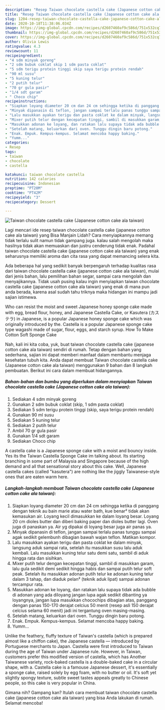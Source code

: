 ```yaml
---
description: "Resep Taiwan chocolate castella cake (Japanese cotton cake ala taiwan) | Resep Membuat Taiwan chocolate castella cake (Japanese cotton cake ala taiwan) Yang Bisa Manjain Lidah"
title: "Resep Taiwan chocolate castella cake (Japanese cotton cake ala taiwan) | Resep Membuat Taiwan chocolate castella cake (Japanese cotton cake ala taiwan) Yang Bisa Manjain Lidah"
slug: 1204-resep-taiwan-chocolate-castella-cake-japanese-cotton-cake-ala-taiwan-resep-membuat-taiwan-chocolate-castella-cake-japanese-cotton-cake-ala-taiwan-yang-bisa-manjain-lidah
date: 2020-10-18T11:38:06.034Z
image: https://img-global.cpcdn.com/recipes/d2607460af9c586d/751x532cq70/taiwan-chocolate-castella-cake-japanese-cotton-cake-ala-taiwan-foto-resep-utama.jpg
thumbnail: https://img-global.cpcdn.com/recipes/d2607460af9c586d/751x532cq70/taiwan-chocolate-castella-cake-japanese-cotton-cake-ala-taiwan-foto-resep-utama.jpg
cover: https://img-global.cpcdn.com/recipes/d2607460af9c586d/751x532cq70/taiwan-chocolate-castella-cake-japanese-cotton-cake-ala-taiwan-foto-resep-utama.jpg
author: Olivia Lewis
ratingvalue: 4.3
reviewcount: 11
recipeingredient:
- "4 sdm minyak goreng"
- "2 sdm bubuk coklat skip 1 sdm pasta coklat"
- "5 sdm terigu protein tinggi skip saya terigu protein rendah"
- "90 ml susu"
- "5 kuning telur"
- "2 putih telur"
- "70 gr gula pasir"
- "1/4 sdt garam"
- " Choco chip"
recipeinstructions:
- "Siapkan loyang diameter 20 cm dan 24 cm sehingga ketika di panggang dengan teknik au bain marie atau water bath, kue benar² tidak akan kemasukan air. Loyang kecil dimasukkan ke dalam loyang besar. Loyang 20 cm dioles butter dan diberi baking paper dan dioles butter lagi. Oven juga di panaskan ya. Air yg dipakai di loyang besar juga air panas ya."
- "Minyak dipanasin di teflon, jangan sampai terlalu panas tunggu sampai agak sedikit gelembunh dibagian bawah wajan teflon. Matikan kompor."
- "Lalu masukkan ayakan terigu dan pasta coklat ke dalam minyak, langsung aduk sampai rata, setelah itu masukkan susu lalu aduk kembali. Lalu masukkan kuning telur satu demi satu, sambil di aduk hingga rata dan sisihkan."
- "Mixer putih telur dengan kecepatan tinggi, sambil di masukkan garam, lalu gula sedikit demi sedikit hingga habis dan sampai putih telur soft peak. Setelah itu masukkan adonan putih telur ke adonan kuning telur dalam 3 tahap, dan diaduk pelan² (teknik aduk lipat) sampai adonan tercampur rata."
- "Masukkan adonan ke loyang, dan ratakan lalu supaya tidak ada bubble di adonan yang ada diloyang jangan lupa agak sedikit dibanting ya loyangnya, jangan lupa masukkan chocochips dibagian atas, panggang dengan panas 150-170 derajat celcius 50 menit (resep asli 150 derajat celcius selama 60 menit) jadi ini tergantung oven masing-masing."
- "Setelah matang, keluarkan dari oven. Tunggu dingin baru potong."
- "Enak. Empuk. Kempus-kempus. Selamat mencoba happy baking."
- "Yumm..."
categories:
- Resep
tags:
- taiwan
- chocolate
- castella

katakunci: taiwan chocolate castella 
nutrition: 142 calories
recipecuisine: Indonesian
preptime: "PT20M"
cooktime: "PT42M"
recipeyield: "3"
recipecategory: Dessert

---
```



![Taiwan chocolate castella cake (Japanese cotton cake ala taiwan)](https://img-global.cpcdn.com/recipes/d2607460af9c586d/751x532cq70/taiwan-chocolate-castella-cake-japanese-cotton-cake-ala-taiwan-foto-resep-utama.jpg)

Lagi mencari ide resep taiwan chocolate castella cake (japanese cotton cake ala taiwan) yang Bisa Manjain Lidah? Cara menyiapkannya memang tidak terlalu sulit namun tidak gampang juga. kalau salah mengolah maka hasilnya tidak akan memuaskan dan justru cenderung tidak enak. Padahal taiwan chocolate castella cake (japanese cotton cake ala taiwan) yang enak seharusnya memiliki aroma dan cita rasa yang dapat memancing selera kita.

Ada beberapa hal yang sedikit banyak berpengaruh terhadap kualitas rasa dari taiwan chocolate castella cake (japanese cotton cake ala taiwan), mulai dari jenis bahan, lalu pemilihan bahan segar, sampai cara mengolah dan menyajikannya. Tidak usah pusing kalau ingin menyiapkan taiwan chocolate castella cake (japanese cotton cake ala taiwan) yang enak di mana pun anda berada, karena asal sudah tahu triknya maka hidangan ini mampu jadi sajian istimewa.

Who can resist the moist and sweet Japanese honey sponge cake made with egg, bread flour, honey, and Japanese Castella Cake, or Kasutera (カステラ) in Japanese, is a popular Japanese honey sponge cake which was originally introduced by the. Castella is a popular Japanese sponge cake type wagashi made of sugar, flour, eggs, and starch syrup. How To Make Cotton Soft Sponge Cake


Nah, kali ini kita coba, yuk, buat taiwan chocolate castella cake (japanese cotton cake ala taiwan) sendiri di rumah. Tetap dengan bahan yang sederhana, sajian ini dapat memberi manfaat dalam membantu menjaga kesehatan tubuh kita. Anda dapat membuat Taiwan chocolate castella cake (Japanese cotton cake ala taiwan) menggunakan 9 bahan dan 8 langkah pembuatan. Berikut ini cara dalam membuat hidangannya.

<!--inarticleads1-->

##### Bahan-bahan dan bumbu yang diperlukan dalam menyiapkan Taiwan chocolate castella cake (Japanese cotton cake ala taiwan):

1. Sediakan 4 sdm minyak goreng
1. Gunakan 2 sdm bubuk coklat (skip, 1 sdm pasta coklat)
1. Sediakan 5 sdm terigu protein tinggi (skip, saya terigu protein rendah)
1. Gunakan 90 ml susu
1. Sediakan 5 kuning telur
1. Sediakan 2 putih telur
1. Ambil 70 gr gula pasir
1. Gunakan 1/4 sdt garam
1. Sediakan  Choco chip


A castella cake is a Japanese sponge cake with a moist and bouncy inside. Yes its the Taiwan Castella Sponge Cake im talking about. Its starting branching in some part of Malaysia and Singapore because of the high demand and all that sensational story about this cake. Well, Japanese castella cakes (called &#34;kasutera&#34;) are nothing like the jiggly Taiwanese-style ones that are eaten warm here. 

<!--inarticleads2-->

##### Langkah-langkah membuat Taiwan chocolate castella cake (Japanese cotton cake ala taiwan):

1. Siapkan loyang diameter 20 cm dan 24 cm sehingga ketika di panggang dengan teknik au bain marie atau water bath, kue benar² tidak akan kemasukan air. Loyang kecil dimasukkan ke dalam loyang besar. Loyang 20 cm dioles butter dan diberi baking paper dan dioles butter lagi. Oven juga di panaskan ya. Air yg dipakai di loyang besar juga air panas ya.
1. Minyak dipanasin di teflon, jangan sampai terlalu panas tunggu sampai agak sedikit gelembunh dibagian bawah wajan teflon. Matikan kompor.
1. Lalu masukkan ayakan terigu dan pasta coklat ke dalam minyak, langsung aduk sampai rata, setelah itu masukkan susu lalu aduk kembali. Lalu masukkan kuning telur satu demi satu, sambil di aduk hingga rata dan sisihkan.
1. Mixer putih telur dengan kecepatan tinggi, sambil di masukkan garam, lalu gula sedikit demi sedikit hingga habis dan sampai putih telur soft peak. Setelah itu masukkan adonan putih telur ke adonan kuning telur dalam 3 tahap, dan diaduk pelan² (teknik aduk lipat) sampai adonan tercampur rata.
1. Masukkan adonan ke loyang, dan ratakan lalu supaya tidak ada bubble di adonan yang ada diloyang jangan lupa agak sedikit dibanting ya loyangnya, jangan lupa masukkan chocochips dibagian atas, panggang dengan panas 150-170 derajat celcius 50 menit (resep asli 150 derajat celcius selama 60 menit) jadi ini tergantung oven masing-masing.
1. Setelah matang, keluarkan dari oven. Tunggu dingin baru potong.
1. Enak. Empuk. Kempus-kempus. Selamat mencoba happy baking.
1. Yumm...


Unlike the feathery, fluffy texture of Taiwan&#39;s castella (which is prepared almost like a chiffon cake), the Japanese castella — introduced by Portuguese merchants to Japan. Castella were first introduced to Taiwan during the age of Taiwan under Japanese rule. However, in Taiwan, customers prefer this modified version of castella, which has Another Taiwanese variety, rock-baked castella is a double-baked cake in a circular shape, with a. Castella cake is a famouse Japanese dessert, it&#39;s essentially a sponge cake, raised solely by egg foam, with no butter or oil. It&#39;s soft yet slightly spongy texture, subtle sweet tastes appeals greatly to Chinese people, so this cake is very popular in China. 

Gimana nih? Gampang kan? Itulah cara membuat taiwan chocolate castella cake (japanese cotton cake ala taiwan) yang bisa Anda lakukan di rumah. Selamat mencoba!
